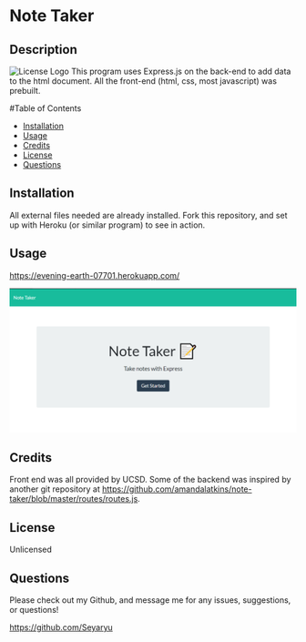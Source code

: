 
# Note Taker

## Description
![License Logo](https://img.shields.io/badge/license-Unlicensed-green)
 This program uses Express.js on the back-end to add data to the html document.  All the front-end (html, css, most javascript) was prebuilt.

#Table of Contents

- [Installation](#installation)
- [Usage](#usage)
- [Credits](#credits)
- [License](#license)
- [Questions](#questions)

## Installation

All external files needed are already installed.  Fork this repository, and set up with Heroku (or similar program) to see in action.

## Usage

https://evening-earth-07701.herokuapp.com/ 

![Home Page](./pics/Home.PNG)


## Credits

Front end was all provided by UCSD.  Some of the backend was inspired by another git repository at https://github.com/amandalatkins/note-taker/blob/master/routes/routes.js.

## License

Unlicensed


## Questions

Please check out my Github, and message me for any issues, suggestions, or questions!

https://github.com/Seyaryu
    